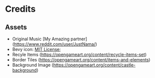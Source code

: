 # Credits

## Assets

* Original Music [My Amazing partner] (https://www.reddit.com/user/JustNama/)
* Bevy icon: [MIT License](licenses/Bevy_MIT_License.md);
* Recyle Items (https://opengameart.org/content/recycle-items-set)
* Border Tiles (https://opengameart.org/content/items-and-elements)
* Background Image (https://opengameart.org/content/castle-background)
